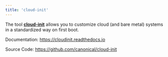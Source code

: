 ```yaml
---
title: 'cloud-init'
---
```


The tool **[cloud-init](https://cloud-init.io/)** allows you to customize cloud (and bare metal) systems in a standardized way on first boot.

Documentation: <https://cloudinit.readthedocs.io>

Source Code: <https://github.com/canonical/cloud-init>
